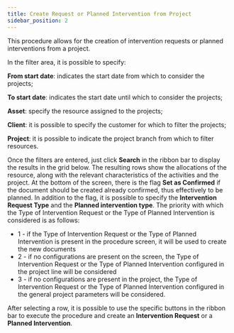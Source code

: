 ```yaml
---
title: Create Request or Planned Intervention from Project
sidebar_position: 2
---
```


This procedure allows for the creation of intervention requests or planned interventions from a project.

In the filter area, it is possible to specify:

**From start date**: indicates the start date from which to consider the projects;

**To start date**: indicates the start date until which to consider the projects;

**Asset**: specify the resource assigned to the projects;

**Client**: it is possible to specify the customer for which to filter the projects;

**Project**: it is possible to indicate the project branch from which to filter resources.

Once the filters are entered, just click **Search** in the ribbon bar to display the results in the grid below. 
The resulting rows show the allocations of the resource, along with the relevant characteristics of the activities and the project. 
At the bottom of the screen, there is the flag **Set as Confirmed** if the document should be created already confirmed, thus effectively to be planned.
In addition to the flag, it is possible to specify the **Intervention Request Type** and the **Planned intervention type**.
The priority with which the Type of Intervention Request or the Type of Planned Intervention is considered is as follows: 
- 1 - if the Type of Intervention Request or the Type of Planned Intervention is present in the procedure screen, it will be used to create the new documents
- 2 - if no configurations are present on the screen, the Type of Intervention Request or the Type of Planned Intervention configured in the project line will be considered
- 3 - if no configurations are present in the project, the Type of Intervention Request or the Type of Planned Intervention configured in the general project parameters will be considered.

After selecting a row, it is possible to use the specific buttons in the ribbon bar to execute the procedure and create an **Intervention Request** or a **Planned Intervention**.